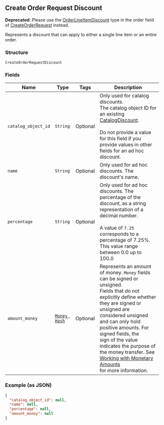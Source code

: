 ## Create Order Request Discount

__Deprecated__: Please use the [OrderLineItemDiscount](#type-orderlineitemdiscount) type
in the order field of [CreateOrderRequest](#type-createorderrequest) instead.

Represents a discount that can apply to either a single line item or an entire order.

### Structure

`CreateOrderRequestDiscount`

### Fields

| Name | Type | Tags | Description |
|  --- | --- | --- | --- |
| `catalog_object_id` | `String` | Optional | Only used for catalog discounts.<br>The catalog object ID for an existing [CatalogDiscount](#type-catalogdiscount).<br><br>Do not provide a value for this field if you provide values in other fields for an ad hoc discount. |
| `name` | `String` | Optional | Only used for ad hoc discounts. The discount's name. |
| `percentage` | `String` | Optional | Only used for ad hoc discounts. The percentage of the discount, as a string representation of a decimal number.<br><br>A value of `7.25` corresponds to a percentage of 7.25%. This value range between 0.0 up to 100.0 |
| `amount_money` | [`Money Hash`](/doc/models/money.md) | Optional | Represents an amount of money. `Money` fields can be signed or unsigned.<br>Fields that do not explicitly define whether they are signed or unsigned are<br>considered unsigned and can only hold positive amounts. For signed fields, the<br>sign of the value indicates the purpose of the money transfer. See<br>[Working with Monetary Amounts](https://developer.squareup.com/docs/build-basics/working-with-monetary-amounts)<br>for more information. |

### Example (as JSON)

```json
{
  "catalog_object_id": null,
  "name": null,
  "percentage": null,
  "amount_money": null
}
```

